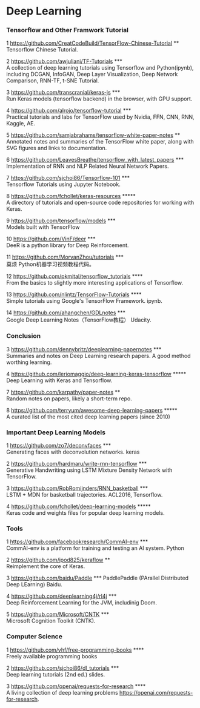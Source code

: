 # Deep Learning

### Tensorflow and Other Framwork Tutorial

1 https://github.com/CreatCodeBuild/TensorFlow-Chinese-Tutorial  **  
Tensorflow Chinese Tutorial. 

2 https://github.com/awjuliani/TF-Tutorials  ***  
A collection of deep learning tutorials using Tensorflow and Python(ipynb), including DCGAN, InfoGAN, Deep Layer Visualization, 
Deep Network Comparison, RNN-TF, t-SNE Tutorial.

3 https://github.com/transcranial/keras-js   ***  
Run Keras models (tensorflow backend) in the browser, with GPU support.

4 https://github.com/alrojo/tensorflow-tutorial ***  
Practical tutorials and labs for TensorFlow used by Nvidia, FFN, CNN, RNN, Kaggle, AE.

5 https://github.com/samjabrahams/tensorflow-white-paper-notes **  
Annotated notes and summaries of the TensorFlow white paper, along with SVG figures and links to documentation.

6 https://github.com/LeavesBreathe/tensorflow_with_latest_papers ***  
Implementation of RNN and NLP Related Neural Network Papers.

7 https://github.com/sjchoi86/Tensorflow-101 ***  
Tensorflow Tutorials using Jupyter Notebook.

8 https://github.com/fchollet/keras-resources *****  
A directory of tutorials and open-source code repositories for working with Keras.

9 https://github.com/tensorflow/models ***  
Models built with TensorFlow

10 https://github.com/VinF/deer ***  
DeeR is a python library for Deep Reinforcement. 

11 https://github.com/MorvanZhou/tutorials ***  
莫烦 Python机器学习视频教程代码。

12 https://github.com/pkmital/tensorflow_tutorials ****  
From the basics to slightly more interesting applications of Tensorflow.

13 https://github.com/nlintz/TensorFlow-Tutorials ****  
Simple tutorials using Google's TensorFlow Framework. ipynb.

14 https://github.com/ahangchen/GDLnotes ***  
Google Deep Learning Notes（TensorFlow教程） Udacity.



###  Conclusion

3 https://github.com/dennybritz/deeplearning-papernotes ***  
Summaries and notes on Deep Learning research papers. A good method worthing learning.

4 https://github.com/leriomaggio/deep-learning-keras-tensorflow *****  
Deep Learning with Keras and Tensorflow.

7 https://github.com/karpathy/paper-notes **  
Random notes on papers, likely a short-term repo.

8 https://github.com/terryum/awesome-deep-learning-papers *****  
A curated list of the most cited deep learning papers (since 2010)

### Important Deep Learning Models
1 https://github.com/zo7/deconvfaces ***  
Generating faces with deconvolution networks. keras

2 https://github.com/hardmaru/write-rnn-tensorflow ***  
Generative Handwriting using LSTM Mixture Density Network with TensorFlow.

3 https://github.com/RobRomijnders/RNN_basketball ***  
LSTM + MDN for basketball trajectories. ACL2016, Tensorflow.

4 https://github.com/fchollet/deep-learning-models *****  
Keras code and weights files for popular deep learning models.

### Tools
1 https://github.com/facebookresearch/CommAI-env ***  
CommAI-env is a platform for training and testing an AI system. Python

2 https://github.com/ipod825/keraflow **  
Reimplement the core of Keras.

3 https://github.com/baidu/Paddle ***
PaddlePaddle (PArallel Distributed Deep LEarning) Baidu.

4 https://github.com/deeplearning4j/rl4j ***  
Deep Reinforcement Learning for the JVM, includinig Doom.

5 https://github.com/Microsoft/CNTK ***  
Microsoft Cognition Toolkit (CNTK).


### Computer Science
1 https://github.com/vhf/free-programming-books ****  
Freely available programming books

2 https://github.com/sjchoi86/dl_tutorials ***  
Deep learning tutorials (2nd ed.) slides.

3 https://github.com/openai/requests-for-research ****  
A living collection of deep learning problems https://openai.com/requests-for-research.
